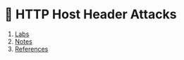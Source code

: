 # 🔴 HTTP Host Header Attacks
1. [Labs](contents/labs.md)             
2. [Notes](contents/notes.md)           
3. [References](contents/references.md) 